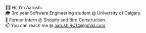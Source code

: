 👋🏽 Hi, I’m Aarushi.  <br />
🎓 3rd year Software Engineering student @ University of Calgary.  <br />
💼 Former Intern @ Shopify and Bird Construction.  <br />
📫 You can reach me @ aarushiRC14@gmail.com  <br />


